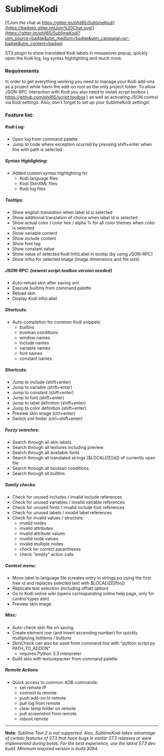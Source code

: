 # SublimeKodi

[![Join the chat at https://gitter.im/phil65/SublimeKodi](https://badges.gitter.im/Join%20Chat.svg)](https://gitter.im/phil65/SublimeKodi?utm_source=badge&utm_medium=badge&utm_campaign=pr-badge&utm_content=badge)

ST3 plugin to show translated Kodi labels in mouseover popup, quickly open the Kodi log, log syntax highlighting and much more.


### Requirements

In order to get everything working you need to manage your Kodi add-ons as a project while havin the add-on root as the only project folder.
To allow JSON-RPC interaction with Kodi you also need to install script toolbox ( https://github.com/phil65/script.toolbox ) as well as activating JSON control via Kodi settings.
Also, don´t forget to set up your SublimeKodi settings!

### Feature list:

##### Kodi Log:

- Open log from command palette
- Jump to code where exception ocurred by pressing shift+enter when line with path is selected


##### Syntax Highlighting:

- Added custom syntax highlighting for
  - Kodi language files
  - Kodi SkinXML files
  - Kodi log files


##### Tooltips:

- Show english translation when label id is selected
- Show additional translation of choice when label id is selected
- Show actual color / color hex / alpha % for all color themes when color is selected
- Show variable content
- Show include content
- Show font tag
- Show constant value
- Show value of selected Kodi InfoLabel in tooltip (by using JSON-RPC)
- Show infos for selected image (image dimensions and file size)


##### JSON-RPC: (newest script.toolbox version needed)

- Auto-reload skin after saving xml
- Execute builtins from command palette
- Reload skin
- Display Kodi InfoLabel


##### Shortcuts:

- Auto-completion for common Kodi snippets
  - builtins
  - boolean conditions
  - window names
  - include names
  - variable names
  - font names
  - constant names


##### Shortcuts:

- Jump to include (shift+enter)
- Jump to variable (shift+enter)
- Jump to constant (shift+enter)
- Jump to font (shift+enter)
- Jump to label definition (shift+enter)
- Jump to color definition (shift+enter)
- Preview skin image (ctrl+enter)
- Switch xml folder (ctrl+shift+enter)


##### Fuzzy searches:

- Search through all skin labels
- Search through all textures including preview
- Search through all available fonts
- Search through all translated strings ($LOCALIZE[id]) of currently open file
- Search through all boolean conditions
- Search through all builtins


##### Sanity checks:

- Check for unused includes / invalid include references
- Check for unused variables / invalid variable references
- Check for unused fonts / invalid include font references
- Check for unused labels / invalid label references
- Check for invalid values / structure:
  - invalid nodes
  - invalid attributes
  - invalid attribute values
  - invalid node values
  - invalid multiple nodes
  - check for correct parantheses
  - check "empty" action calls


##### Context menu:

- Move label to language file (creates entry in strings.po using the first free id and replaces selected text with $LOCALIZE[foo])
- Replicate text selection (including offset option)
- Go to Kodi online wiki (opens corresponding online help page, only for control types atm)
- Preview skin image


##### Misc:

- Auto-check skin file on saving
- Create element row (and insert ascending number) for quickly multiplying listitems / buttons
- SkinCheck can also be used from command line with "python script.py PATH_TO_ADDON"
  - requires Python 3.3 interpreter
- Build skin with texturepacker from command palette


##### Remote Actions

- Quick access to common ADB commands:
  - set remote IP
  - connect to remote
  - push add-on to remote
  - pull log from remote
  - clear temp folder on remote
  - pull screenshot from remote
  - reboot remote

___

**Note:** *Sublime Text 2 is not supported.  Also, SublimeKodi takes advantage of certain features of ST3 that have bugs in earlier ST3 releases or were implemented during betas.  For the best experience, use the latest ST3 dev build. Minimum required version is build 3084.*

